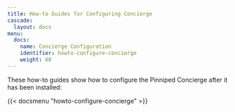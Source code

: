 ```yaml
---
title: How-to Guides for Configuring Concierge
cascade:
  layout: docs
menu:
  docs:
    name: Concierge Configuration
    identifier: howto-configure-concierge
    weight: 60
---
```


These how-to guides show how to configure the Pinniped Concierge after it has been installed:

{{< docsmenu "howto-configure-concierge" >}}
